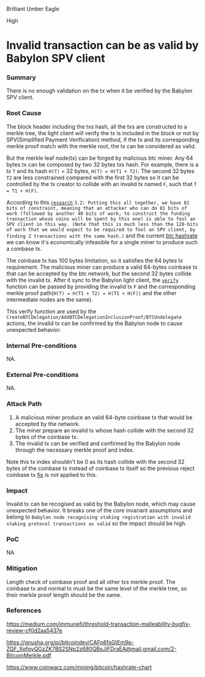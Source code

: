 Brilliant Umber Eagle

High

# Invalid transaction can be as valid by Babylon SPV client

### Summary

There is no enough validation on the tx when it be verified by the Babylon SPV client.

### Root Cause

The block header including the txs hash, all the txs are constructed to a merkle tree, the light client will verify the tx is included in the block or not by SPV(Simplified Payment Verification) method, if the tx and its corresponding merkle proof match with the merkle root, the tx can be considered as valid.

But the merkle leaf node(tx) can be forged by malicious btc miner. Any 64 bytes tx can be composed by two 32 bytes txs hash. For example, there is a tx `T` and its hash `H(T)` = 32 bytes, `H(T) = H(T1 + T2)`. The second 32 bytes `T2` are less constrained compared with the first 32 bytes so it can be controlled by the tx creator to collide with an invalid tx named `F`, such that `T = T1 + H(F)`.

According to this [`research`](https://gnusha.org/pi/bitcoindev/CAFp6fsGtEm9p-ZQF_XqfqyQGzZK7BS2SNp2z680QBsJiFDraEA@mail.gmail.com/2-BitcoinMerkle.pdf
) `3.2: Putting this all together, we have 81 bits of constraint, meaning that an
attacker who can do 81 bits of work (followed by another 40 bits of work, to
construct the funding transaction whose coins will be spent by this one) is able
to fool an SPV client in this way. (Note that this is much less than the 128-bits
of work that we would expect to be required to fool an SPV client, by finding 2
transactions with the same hash.)`
and the current [btc hashrate](https://www.coinwarz.com/mining/bitcoin/hashrate-chart) we can know it's economically infeasible for a single miner to produce such a coinbase tx.


The coinbase tx has 100 bytes limitation, so it satisfies the 64 bytes tx requirement. The malicious miner can produce a valid 64-bytes coinbase tx that can be accepted by the btc network, but the second 32 bytes collide with the invalid tx. After it sync to the Babylon light client, the [`verify`](https://github.com/sherlock-audit/2024-12-babylon/blob/main/babylon/x/btccheckpoint/types/btcutils.go#L144
) function can be passed by providing the invalid tx `F` and the corresponding merkle proof path(`H(T) = H(T1 + T2) = H(T1 + H(F))` and the other intermediate nodes are the same).

This verify function are used by the `CreateBTCDelegation/AddBTCDelegationInclusionProof/BTCUndelegate` actions, the invalid tx can be confirmed by the Babylon node to cause unexpected behavior.


### Internal Pre-conditions

NA.

### External Pre-conditions

NA.

### Attack Path

1. A malicious miner produce an valid 64-byte coinbase tx that would be accepted by the network. 
2. The miner prepare an invalid tx whose hash collide with the second 32 bytes of the coinbase tx.
3. The invalid tx can be verified and confirmed by the Babylon node through the necessary merkle proof and index.

Note this tx index shouldn't be 0 as its hash collide with the second 32 bytes of the coinbase tx instead of coinbase tx itself so the previous reject coinbase tx [fix](https://github.com/sherlock-audit/2024-12-babylon/blob/main/babylon/x/btcstaking/keeper/inclusion_proof.go#L55) is not applied to this.

### Impact

Invalid tx can be recogised as valid by the Babylon node, which may cause unexpected behavior. It breaks one of the core invariant assumptions and belong to `Babylon node recognising staking registration with invalid staking protocol transactions as valid` so the impact should be high.

### PoC

NA

### Mitigation

Length check of coinbase proof and all other txs merkle proof. The coinbase tx and normal tx must be the same level of the merkle tree, so their merkle proof length should be the same.

### References

https://medium.com/immunefi/threshold-transaction-malleability-bugfix-review-cf0d2aa5437e

https://gnusha.org/pi/bitcoindev/CAFp6fsGtEm9p-ZQF_XqfqyQGzZK7BS2SNp2z680QBsJiFDraEA@mail.gmail.com/2-BitcoinMerkle.pdf

https://www.coinwarz.com/mining/bitcoin/hashrate-chart
